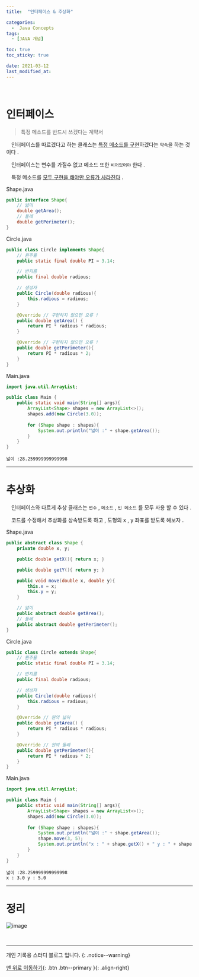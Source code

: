 ```yaml
---
title:  "인터페이스 & 추상화" 

categories:
  -  Java Concepts
tags:
  - [JAVA 개념]

toc: true
toc_sticky: true

date: 2021-03-12
last_modified_at: 
---
```



<br>

# 인터페이스

> 특정 메소드를 반드시 쓰겠다는 계약서

　인터페이스를 따르겠다고 하는 클래스는 <u>특정 메소드를 구현</u>하겠다는 `약속`을 하는 것이다 .

　인터페이스는 변수를 가질수 없고 메소드 또한 `비어있어야` 한다 .

　특정 메소드를 <u>모두 구현을 해야만 오류가 사라진다</u> .

Shape.java
```java
public interface Shape{
    // 넓이
    double getArea();
    // 둘레
    double getPerimeter();
}
```

Circle.java
```java
public class Circle implements Shape{
    // 원주율
    public static final double PI = 3.14;

    // 반지름
    public final double radious;

    // 생성자
    public Circle(double radious){
        this.radious = radious;
    }

    @Override // 구현하지 않으면 오류 !
    public double getArea() {
        return PI * radious * radious;
    }

    @Override // 구현하지 않으면 오류 !
    public double getPerimeter(){
        return PI * radious * 2;
    }
}
```

Main.java
```java
import java.util.ArrayList;

public class Main {
    public static void main(String[] args){
        ArrayList<Shape> shapes = new ArrayList<>();
        shapes.add(new Circle(3.0));
		
		for (Shape shape : shapes){
            System.out.println("넓이 :" + shape.getArea());
        }    
	}
}
```
```
넓이 :28.259999999999998
```

***

# 추상화

　인터페이스와 다르게 추상 클래스는 `변수` , `메소드` , `빈 메소드` 를 모두 사용 할 수 있다 .

　코드를 수정해서 추상화를 상속받도록 하고 , 도형의 x , y 좌표를 받도록 해보자 .

Shape.java
```java
public abstract class Shape {
    private double x, y;

    public double getX(){ return x; }

    public double getY(){ return y; }

    public void move(double x, double y){
        this.x = x;
        this.y = y;
    }

    // 넓이
    public abstract double getArea();
    // 둘레
    public abstract double getPerimeter();
}
```

Circle.java
```java
public class Circle extends Shape{
    // 원주율
    public static final double PI = 3.14;

    // 반지름
    public final double radious;

    // 생성자
    public Circle(double radious){
        this.radious = radious;
    }

    @Override // 원의 넓이
    public double getArea() {
        return PI * radious * radious;
    }

    @Override // 원의 둘레
    public double getPerimeter(){
        return PI * radious * 2;
    }
}
```

Main.java
```java
import java.util.ArrayList;

public class Main {
    public static void main(String[] args){
        ArrayList<Shape> shapes = new ArrayList<>();
        shapes.add(new Circle(3.0));
		
		for (Shape shape : shapes){
            System.out.println("넓이 :" + shape.getArea());
			shape.move(3, 5);
            System.out.println("x : " + shape.getX() + " y : " + shape.getY());
        }    
	}
}
```
```
넓이 :28.259999999999998
x : 3.0 y : 5.0
```

***

# 정리

![image](https://user-images.githubusercontent.com/50429028/110934416-55441380-8371-11eb-8e1f-dada4108a56b.png)

<br>

***

개인 기록용 스터디 블로그 입니다.
{: .notice--warning}

[맨 위로 이동하기](#){: .btn .btn--primary }{: .align-right}
